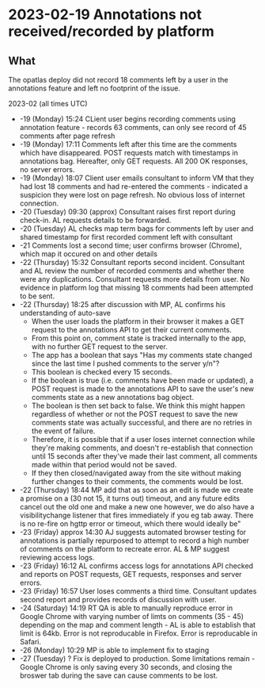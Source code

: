# 2023-02-19 Annotations not received/recorded by platform

## What
The opatlas deploy did not record 18 comments left by a user in the annotations feature and left no footprint of the issue. 

2023-02 (all times UTC)

* -19 (Monday) 15:24 CLient user begins recording comments using annotation feature - records 63 comments, can only see record of 45 comments after page refresh
* -19 (Monday) 17:11 Comments left after this time are the comments which have disappeared. POST requests match with timestamps in annotations bag. Hereafter, only GET requests. All 200 OK responses, no server errors. 
* -19 (Monday) 18:07 Client user emails consultant to inform VM that they had lost 18 comments and had re-entered the comments - indicated a suspicion they were lost on page refresh. No obvious loss of internet connection. 
* -20 (Tuesday) 09:30 (approx) Consultant raises first report during check-in. AL requests details to be forwarded.
* -20 (Tuesday) AL checks map term bags for comments left by user and shared timestamp for first recorded comment left with consultant
* -21 Comments lost a second time; user confirms browser (Chrome), which map it occured on and other details
* -22 (Thursday) 15:32 Consultant reports second incident. Consultant and AL review the number of recorded comments and whether there were any duplications. Consultant requests more details from user. No evidence in platform log that missing 18 comments had been attempted to be sent.
* -22 (Thursday) 18:25 after discussion with MP, AL confirms his understanding of auto-save
    * When the user loads the platform in their browser it makes a GET request to the annotations API to get their current comments.
    * From this point on, comment state is tracked internally to the app, with no further GET request to the server.
    * The app has a boolean that says "Has my comments state changed since the last time I pushed comments to the server y/n"?
    * This boolean is checked every 15 seconds.
    * If the boolean is true (i.e. comments have been made or updated), a POST request is made to the annotations API to save the user's new comments state as a new annotations bag object.
    * The boolean is then set back to false. We think this might happen regardless of whether or not the POST request to save the new comments state was actually successful, and there are no retries in the event of failure.
    *   Therefore, it is possible that if a user loses internet connection while they're making comments, and doesn't re-establish that connection until 15 seconds after they've made their last comment, all comments made within that period would not be saved.
    *   If they then closed/navigated away from the site without making further changes to their comments, the comments would be lost.
* -22 (Thursday) 18:44 MP add that as soon as an edit is made we create a promise on a (30 not 15, it turns out) timeout, and any future edits cancel out the old one and make a new one however, we do also have a visibilitychange listener that fires immediately if you eg tab away. There is no re-fire on hgttp error or timeout, which there would ideally be"
* -23 (Friday) approx 14:30 AJ suggests automated browser testing for annotations is partially repurposed to attempt to record a high number of comments on the platform to recreate error. AL & MP suggest reviewing access logs. 
* -23 (Friday) 16:12 AL confirms access logs for annotations API checked and reports on POST requests, GET requests, responses and server errors.
* -23 (Friday) 16:57 User loses comments a third time. Consultant updates second report and provides records of discussion with user. 
* -24 (Saturday) 14:19 RT QA is able to manually reproduce error in Google Chrome with varying number of limts on comments (35 - 45) depending on the map and comment length - AL is able to establish that limit is 64kb. Error is not reproducable in Firefox. Error is reproducable in Safari.
* -26 (Monday) 10:29 MP is able to implement fix to staging
* -27 (Tuesday) ? Fix is deployed to production. Some limitations remain - Google Chrome is only saving every 30 seconds, and closing the broswer tab during the save can cause comments to be lost. 
